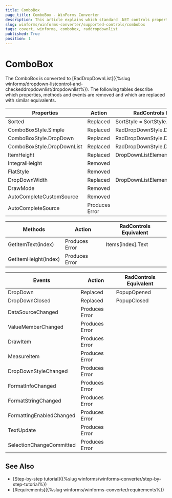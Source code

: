 ```yaml
---
title: ComboBox
page_title: ComboBox - WinForms Converter
description: This article explains which standard .NET controls properties are removed and which are replaced with similar equivalents. 
slug: winforms/winforms-converter/supported-controls/combobox
tags: covert, winforms, combobox, raddropdownlist
published: True
position: 1
---
```


# ComboBox

The ComboBox is converted to [RadDropDownList]({%slug winforms/dropdown-listcontrol-and-checkeddropdownlist/dropdownlist%}). The following tables describe which properties, methods and events are removed and which are replaced with similar equivalents.

|Properties|Action|RadControls Equivalent|
|---|---|---|
|Sorted|Replaced|SortStyle = SortStyle.Ascending|
|ComboBoxStyle.Simple|Replaced|RadDropDownStyle.DropDown|
|ComboBoxStyle.DropDown|Replaced|RadDropDownStyle.DropDown|
|ComboBoxStyle.DropDownList|Replaced|RadDropDownStyle.DropDownList|
|ItemHeight|Replaced|DropDownListElement.ItemHeight|
|IntegralHeight|Removed|   |
|FlatStyle|Removed|   |
|DropDownWidth|Replaced|DropDownListElement.DropDownWidth|
|DrawMode|Removed|   |
|AutoCompleteCustomSource|Removed|   |
|AutoCompleteSource|Produces Error|   |

|Methods|Action|RadControls Equivalent|
|---|---|---|
|GetItemText(index)|Produces Error|Items[index].Text|
|GetItemHeight(index)|Produces Error| |

|Events|Action|RadControls Equivalent|
|---|---|---|
|DropDown|Replaced|PopupOpened|
|DropDownClosed|Replaced|PopupClosed|
|DataSourceChanged|Produces Error|   |
|ValueMemberChanged|Produces Error|   |
|DrawItem|Produces Error|   |
|MeasureItem|Produces Error|   |
|DropDownStyleChanged|Produces Error|   |
|FormatInfoChanged|Produces Error|   |
|FormatStringChanged|Produces Error|   |
|FormattingEnabledChanged|Produces Error|   |
|TextUpdate|Produces Error|   |
|SelectionChangeCommitted|Produces Error|   |

## See Also

* [Step-by-step tutorial]({%slug winforms/winforms-converter/step-by-step-tutorial%})
* [Requirements]({%slug winforms/winforms-converter/requirements%})
